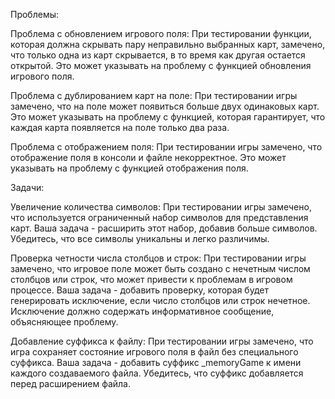Проблемы:

Проблема с обновлением игрового поля: При тестировании функции, которая должна скрывать пару неправильно выбранных карт, замечено, что только одна из карт скрывается, в то время как другая остается открытой. Это может указывать на проблему с функцией обновления игрового поля.

Проблема с дублированием карт на поле: При тестировании игры замечено, что на поле может появиться больше двух одинаковых карт. Это может указывать на проблему с функцией, которая гарантирует, что каждая карта появляется на поле только два раза.

Проблема с отображением поля: При тестировании игры замечено, что отображение поля в консоли и файле некорректное. Это может указывать на проблему с функцией отображения поля.

Задачи:

Увеличение количества символов: При тестировании игры замечено, что используется ограниченный набор символов для представления карт. Ваша задача - расширить этот набор, добавив больше символов. Убедитесь, что все символы уникальны и легко различимы.

Проверка четности числа столбцов и строк: При тестировании игры замечено, что игровое поле может быть создано с нечетным числом столбцов или строк, что может привести к проблемам в игровом процессе. Ваша задача - добавить проверку, которая будет генерировать исключение, если число столбцов или строк нечетное. Исключение должно содержать информативное сообщение, объясняющее проблему.

Добавление суффикса к файлу: При тестировании игры замечено, что игра сохраняет состояние игрового поля в файл без специального суффикса. Ваша задача - добавить суффикс _memoryGame к имени каждого создаваемого файла. Убедитесь, что суффикс добавляется перед расширением файла.
